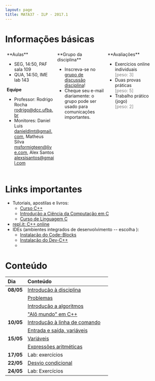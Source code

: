 ```yaml
---
layout: page
title: MATA37 - ILP - 2017.1
---
```


# Informações básicas

<div style="float: left; padding: 5px; width: 30%;" markdown="1">
**Aulas**

- SEG, 14:50, PAF sala 109
- QUA, 14:50, IME lab 143

**Equipe**

- Professor: Rodrigo Rocha <rodrigo@dcc.ufba.br>
- Monitores: Daniel Luis <danieldlmt@gmail.com>, Matheus Silva <msformigteen@live.com>, Alex Santos <alexsisantos@gmail.com>
</div>

<div style="float: left; padding: 5px; width: 30%;" markdown="1">
**Grupo da disciplina**

- Inscreva-se no [grupo de discussão disciplina](https://groups.google.com/forum/#!forum/mata37t05-20171)!
- Cheque seu e-mail diariamente: o grupo pode ser usado para comunicações importantes.
</div>

<div style="float: left; padding: 5px; width: 30%;" markdown="1">
**Avaliações**

- Exercícios online individuais<br/><span style="color: gray;">\[peso: 3\]</span>
- Duas provas práticas<br/><span style="color: gray;">\[peso: 5\]</span>
- Trabalho prático (jogo)<br/><span style="color: gray;">\[peso: 2\]</span>
</div>

<div style="clear: left;"></div>

# Links importantes

- Tutoriais, apostilas e livros:
  - [Curso C++](http://excript.com/curso-cpp.html)
  - [Introdução a Ciência da Computação em C](https://www.ime.usp.br/~hitoshi/introducao/)
  - [Curso de Linguagem C][cursoC]
- [repl.it: C++ online][replit]
- IDEs (ambientes integrados de desenvolvimento -- escolha ):
  - [Instalação do Code::Blocks](https://panda.ime.usp.br/panda/static/data/codeblocks/windows.html)
  - [Instalação do Dev-C++][devc]
  - 

# Conteúdo

<!-- |           | [Arquitetura de computadores](arquitetura)    |    |-->
<!-- |           | [Linguagens de programação](#!linguagens)     |                                | -->

| Dia       | Conteúdo                                           |                                 |
| :-------  | :------------------------------------------------- | :------------------------------ |
| **08/05** | [Introdução à disciplina](intro-ilp)               |                                 |
|           | [Problemas](intro-problemas)                       |                                 |
|           | [Introdução a algoritmos](algoritmo)               |                                 |
|           | ["Alô mundo" em C++](intro-cpp)                    |                                 |
| **10/05** | [Introdução à linha de comando][linux]             |                                 |
|           | [Entrada e saída, variáveis][io]                   |                                 |
| **15/05** | [Variáveis](variaveis)                             |                                 |
|           | [Expressões aritméticas](aritmetica)               |                                 |
| **17/05** | Lab: exercícios                                    |                                 |
| **22/05** | [Desvio condicional][desvio]                       |                                 |
| **24/05** | Lab: Exercícios                                    |                                 |

[io]: https://docs.google.com/presentation/d/1k1Pvv6SlGuumYC_zk_OW2GZYb7ue-pS2JaxO-ITTnLc/edit?usp=sharing
[desvio]: https://docs.google.com/presentation/d/1ziW7-IQMEHCXYp4YvUxgl8FZhu_WaWdX9vtNjRWo6cA/edit?usp=sharing

<!-- 
|           | [Resolução de problemas](#!qa)                |                                |
|           | [Entrada e saída](#!entrada-saida.md)         |                                |

 -->
<!--
| **29/05** | Estruturas de seleção                             |                                |
| **31/05** | Lab: Exercícios                                     |                                |
| **05/06** | Estruturas de repetição                             |                                |
| **07/06** | Lab: Exercícios                                     |                                |
| **12/06** |                                               |                                     |
| **14/06** |                                               |                                     |
| **19/06** |                                               |                                     |
| **21/06** |                                               |                                     |
| **26/06** |                                               |                                     |
| **28/06** |                                               |                                     |
| **03/07** |                                               |                                     |
| **05/07** |                                               |                                     |
| **10/07** |                                               |                                     |
| **12/07** |                                               |                                     |
| **17/07** |                                               |                                     |
| **19/07** |                                               |                                     |
| **24/07** |                                               |                                     |
| **26/07** |                                               |                                     |
| **31/07** |                                               |                                     |
| **02/08** |                                               |                                     |
| **07/08** |                                               |                                     |
| **09/08** |                                               |                                     |
| **14/08** |                                               |                                     |
| **16/08** |                                               |                                     |
| **21/08** |                                               |                                     |
| **23/08** |                                               |                                     |
| **28/08** |                                               |                                     |
| **30/08** |                                               |                                     |
| **04/09** |                                               |                                     |
| **06/09** |                                               |                                     |
-->


[cursoC]: http://equipe.nce.ufrj.br/adriano/c/apostila/texfiles/apostilaC.pdf
[replit]: https://repl.it/languages/cpp

[linux]: https://tutorial.djangogirls.org/pt/intro_to_command_line/
[devc]: http://linguagemc.com.br/tutorial-de-instalacao-do-dev-c/

<script type="text/javascript">
function desabilitaLinksComecadosPor(prefixo) {
  var links = $('a').filter(function (idx) { return $(this).attr('href').startsWith(prefixo); });
  links.contents().unwrap();  
}
$(document).ready(function () {
  desabilitaLinksComecadosPor('#!');
});
</script>